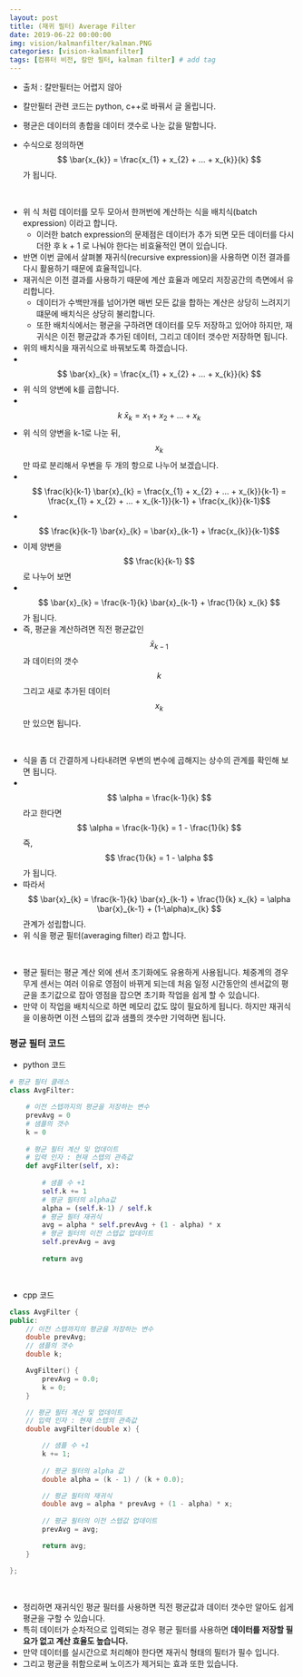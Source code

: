 ```yaml
---
layout: post
title: (재귀 필터) Average Filter
date: 2019-06-22 00:00:00
img: vision/kalmanfilter/kalman.PNG
categories: [vision-kalmanfilter] 
tags: [컴퓨터 비전, 칼만 필터, kalman filter] # add tag
---
```


- 출처 : 칼만필터는 어렵지 않아
- 칼만필터 관련 코드는 python, c++로 바꿔서 글 올립니다.

- 평균은 데이터의 총합을 데이터 갯수로 나눈 값을 말합니다. 
- 수식으로 정의하면 $$ \bar{x_{k}} = \frac{x_{1} + x_{2} + ... + x_{k}}{k} $$ 가 됩니다.

<br>

- 위 식 처럼 데이터를 모두 모아서 한꺼번에 계산하는 식을 배치식(batch expression) 이라고 합니다.
    - 이러한 batch expression의 문제점은 데이터가 추가 되면 모든 데이터를 다시 더한 후 k + 1 로 나눠야 한다는 비효율적인 면이 있습니다. 
- 반면 이번 글에서 살펴볼 재귀식(recursive expression)을 사용하면 이전 결과를 다시 활용하기 때문에 효율적입니다.
- 재귀식은 이전 결과를 사용하기 때문에 계산 효율과 메모리 저장공간의 측면에서 유리합니다.
    - 데이터가 수백만개를 넘어가면 매번 모든 값을 합하는 계산은 상당히 느려지기 떄문에 배치식은 상당히 불리합니다.
    - 또한 배치식에서는 평균을 구하려면 데이터를 모두 저장하고 있어야 하지만, 재귀식은 이전 평균값과 추가된 데이터, 그리고 데이터 갯수만 저장하면 됩니다.
- 위의 배치식을 재귀식으로 바꿔보도록 하겠습니다.
- 　$$ \bar{x}_{k} = \frac{x_{1} + x_{2} + ... + x_{k}}{k} $$
- 위 식의 양변에 k를 곱합니다.
- 　$$ k \ \bar{x}_{k} = x_{1} + x_{2} + ... + x_{k} $$
- 위 식의 양변을 k-1로 나눈 뒤, $$ x_{k} $$만 따로 분리해서 우변을 두 개의 항으로 나누어 보겠습니다.
- 　$$ \frac{k}{k-1} \bar{x}_{k} = \frac{x_{1} + x_{2} + ... + x_{k}}{k-1} = \frac{x_{1} + x_{2} + ... + x_{k-1}}{k-1} + \frac{x_{k}}{k-1}$$
- 　$$ \frac{k}{k-1} \bar{x}_{k} = \bar{x}_{k-1} + \frac{x_{k}}{k-1}$$
- 이제 양변을 $$ \frac{k}{k-1} $$로 나누어 보면
- 　$$ \bar{x}_{k} = \frac{k-1}{k} \bar{x}_{k-1} + \frac{1}{k} x_{k} $$ 가 됩니다.
- 즉, 평균을 계산하려면 직전 평균값인 $$ \bar{x}_{k-1} $$과 데이터의 갯수 $$ k $$ 그리고 새로 추가된 데이터 $$ x_{k} $$만 있으면 됩니다.

<br>

- 식을 좀 더 간결하게 나타내려면 우변의 변수에 곱해지는 상수의 관계를 확인해 보면 됩니다.
- 　$$ \alpha = \frac{k-1}{k} $$ 라고 한다면 $$ \alpha = \frac{k-1}{k} = 1 - \frac{1}{k} $$ 즉, $$ \frac{1}{k} = 1 - \alpha $$가 됩니다.
- 따라서 $$ \bar{x}_{k} = \frac{k-1}{k} \bar{x}_{k-1} + \frac{1}{k} x_{k} = \alpha \bar{x}_{k-1} + (1-\alpha)x_{k} $$ 관계가 성립합니다.
- 위 식을 평균 필터(averaging filter) 라고 합니다.

<br>

- 평균 필터는 평균 계산 외에 센서 초기화에도 유용하게 사용됩니다. 체중계의 경우 무게 센서는 여러 이유로 영점이 바뀌게 되는데 처음 일정 시간동안의 센서값의 평균을 초기값으로 잡아 영점을 잡으면 초기화 작업을 쉽게 할 수 있습니다.
- 만약 이 작업을 배치식으로 하면 메모리 값도 많이 필요하게 됩니다. 하지만 재귀식을 이용하면 이전 스텝의 값과 샘플의 갯수만 기억하면 됩니다.

### 평균 필터 코드

- python 코드

```python
# 평균 필터 클래스
class AvgFilter:

    # 이전 스텝까지의 평균을 저장하는 변수
    prevAvg = 0
    # 샘플의 갯수
    k = 0
    
    # 평균 필터 계산 및 업데이트
    # 입력 인자 : 현재 스텝의 관측값
    def avgFilter(self, x):
        
        # 샘플 수 +1
        self.k += 1
        # 평균 필터의 alpha값
        alpha = (self.k-1) / self.k
        # 평균 필터 재귀식
        avg = alpha * self.prevAvg + (1 - alpha) * x
        # 평균 필터의 이전 스텝값 업데이트
        self.prevAvg = avg
        
        return avg
```

<br>

- cpp 코드

```cpp
class AvgFilter {
public:
	// 이전 스텝까지의 평균을 저장하는 변수
	double prevAvg;
	// 샘플의 갯수
	double k;

	AvgFilter() {
		prevAvg = 0.0;
		k = 0;
	}

	// 평균 필터 계산 및 업데이트
	// 입력 인자 : 현재 스텝의 관측값
	double avgFilter(double x) {

		// 샘플 수 +1
		k += 1;
		
		// 평균 필터의 alpha 값
		double alpha = (k - 1) / (k + 0.0);

		// 평균 필터의 재귀식
		double avg = alpha * prevAvg + (1 - alpha) * x;		
		
		// 평균 필터의 이전 스텝값 업데이트
		prevAvg = avg;

		return avg;
	}

};
```

<br>

- 정리하면 재귀식인 평균 필터를 사용하면 직전 평균값과 데이터 갯수만 알아도 쉽게 평균을 구할 수 있습니다.
- 특히 데이터가 순차적으로 입력되는 경우 평균 필터를 사용하면 **데이터를 저장할 필요가 없고 계산 효율도 높습니다.**
- 만약 데이터를 실시간으로 처리해야 한다면 재귀식 형태의 필터가 필수 입니다.
- 그리고 평균을 취함으로써 노이즈가 제거되는 효과 또한 있습니다.